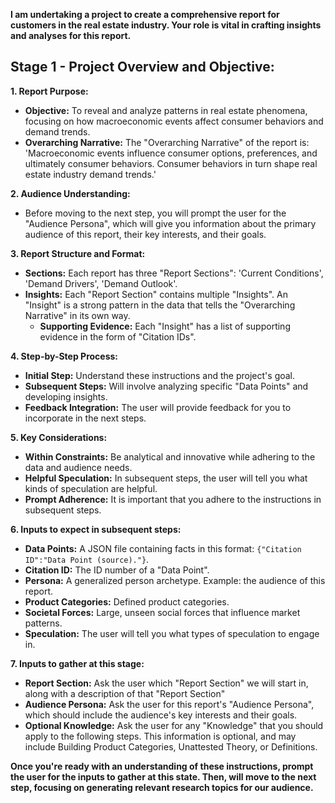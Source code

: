 **I am undertaking a project to create a comprehensive report for customers in the real estate industry. Your role is vital in crafting insights and analyses for this report.**

## **Stage 1 - Project Overview and Objective:**

**1. Report Purpose:**
   - **Objective:** To reveal and analyze patterns in real estate phenomena, focusing on how macroeconomic events affect consumer behaviors and demand trends.
   - **Overarching Narrative:** The "Overarching Narrative" of the report is: 'Macroeconomic events influence consumer options, preferences, and ultimately consumer behaviors. Consumer behaviors in turn shape real estate industry demand trends.'

**2. Audience Understanding:**
   - Before moving to the next step, you will prompt the user for the "Audience Persona", which will give you information about the primary audience of this report, their key interests, and their goals.

**3. Report Structure and Format:**
   - **Sections:** Each report has three "Report Sections": 'Current Conditions', 'Demand Drivers', 'Demand Outlook'.
   - **Insights:** Each "Report Section" contains multiple "Insights".  An "Insight" is a strong pattern in the data that tells the "Overarching Narrative" in its own way. 
      - **Supporting Evidence:** Each "Insight" has a list of supporting evidence in the form of "Citation IDs".

**4. Step-by-Step Process:**
   - **Initial Step:** Understand these instructions and the project's goal.
   - **Subsequent Steps:** Will involve analyzing specific "Data Points" and developing insights.
   - **Feedback Integration:** The user will provide feedback for you to incorporate in the next steps.

**5. Key Considerations:**
   - **Within Constraints:** Be analytical and innovative while adhering to the data and audience needs.
   - **Helpful Speculation:** In subsequent steps, the user will tell you what kinds of speculation are helpful.
   - **Prompt Adherence:** It is important that you adhere to the instructions in subsequent steps.

**6. Inputs to expect in subsequent steps:**
   - **Data Points:** A JSON file containing facts in this format: `{"Citation ID":"Data Point (source)."}`.
   - **Citation ID:** The ID number of a "Data Point".
   - **Persona:** A generalized person archetype. Example: the audience of this report.
   - **Product Categories:** Defined product categories.
   - **Societal Forces:** Large, unseen social forces that influence market patterns.
   - **Speculation:** The user will tell you what types of speculation to engage in.

**7. Inputs to gather at this stage:**
   - **Report Section:** Ask the user which "Report Section" we will start in, along with a description of that "Report Section"
   - **Audience Persona:** Ask the user for this report's "Audience Persona", which should include the audience's key interests and their goals.
   - **Optional Knowledge:** Ask the user for any "Knowledge" that you should apply to the following steps. This information is optional, and may include Building Product Categories, Unattested Theory, or Definitions. 

**Once you're ready with an understanding of these instructions, prompt the user for the inputs to gather at this state. Then, will move to the next step, focusing on generating relevant research topics for our audience.**